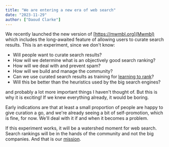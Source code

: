 ```yaml
---
title: "We are entering a new era of web search"
date: "2023-11-29"
author: ["Daoud Clarke"]
---
```



We recently launched the new version of [https://mwmbl.org](Mwmbl)
which includes the long-awaited feature of allowing users to curate
search results. This is an experiment, since we don't know:

 - Will people want to curate search results?
 - How will we determine what is an objectively good search ranking?
 - How will we deal with and prevent spam?
 - How will we build and manage the community?
 - Can we use curated search results as training for
   [learning to rank](https://en.wikipedia.org/wiki/Learning_to_rank)?
 - Will this be better than the heuristics used by the big search engines?

and probably a lot more important things I haven't thought of. But
this is why it is exciting! If we knew everything already, it would be
boring.

Early indications are that at least a small proportion of people are
happy to give curation a go, and we're already seeing a bit of
self-promotion, which is fine, for now. We'll deal with it if and when
it becomes a problem.

If this experiment works, it will be a watershed moment for web
search. Search rankings will be in the hands of the community and not
the big companies. And that is our
[mission](https://book.mwmbl.org/#mission).

